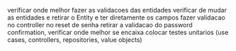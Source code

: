verificar onde melhor fazer as validacoes das entidades
verificar de mudar as entidades e retirar o Entity e ter diretamente os campos
fazer validacao no controller
no reset de senha retirar a validacao do password confirmation, verificar onde melhor se encaixa
colocar testes unitarios (use cases, controllers, repositories, value objects)

